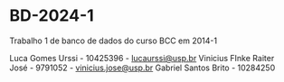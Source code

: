 # BD-2024-1
Trabalho 1 de banco de dados do curso BCC em 2014-1

Luca Gomes Urssi - 10425396 - lucaurssi@usp.br
Vinicius FInke Raiter José	-  9791052 - vinicius.jose@usp.br 
Gabriel Santos Brito - 10284250
